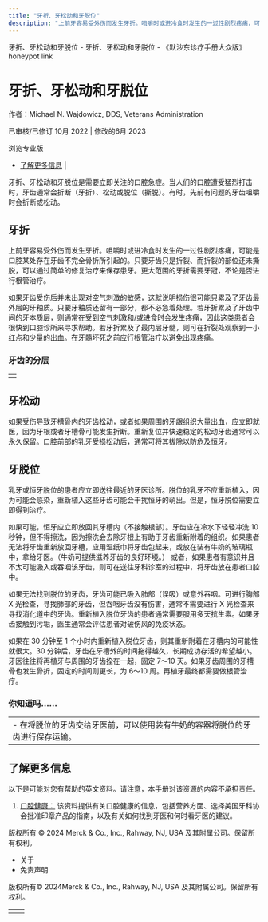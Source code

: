 ```yaml
---
title: "牙折、牙松动和牙脱位"
description: "上前牙容易受外伤而发生牙折。咀嚼时或进冷食时发生的一过性剧烈疼痛，可能是口腔某处存在牙齿不完全骨折所引起的。只要牙齿只是折裂、而折裂的部位还未撕脱，可以通过简单的修复治疗来保存患牙。更大范围的牙折需要牙冠，不论是否进行根管治疗。"
---
```


﻿牙折、牙松动和牙脱位 \- 牙折、牙松动和牙脱位 \- 《默沙东诊疗手册大众版》 honeypot link

# 牙折、牙松动和牙脱位

作者：Michael N. Wajdowicz, DDS, Veterans Administration

已审核/已修订 10月 2022 \| 修改的6月 2023

浏览专业版

- [了解更多信息](#了解更多信息_v50499631_zh) \|

牙折、牙松动和牙脱位是需要立即关注的口腔急症。当人们的口腔遭受猛烈打击时，牙齿通常会折断（牙折）、松动或脱位（撕脱）。有时，先前有问题的牙齿咀嚼时会折断或松动。

## 牙折

上前牙容易受外伤而发生牙折。咀嚼时或进冷食时发生的一过性剧烈疼痛，可能是口腔某处存在牙齿不完全骨折所引起的。只要牙齿只是折裂、而折裂的部位还未撕脱，可以通过简单的修复治疗来保存患牙。更大范围的牙折需要牙冠，不论是否进行根管治疗。

如果牙齿受伤后并未出现对空气刺激的敏感，这就说明损伤很可能只累及了牙齿最外层的牙釉质。只要牙釉质还留有一部分，都不必急着处理。若牙折累及了牙齿中间的牙本质层，则通常在受到空气刺激和/或进食时会发生疼痛，因此这类患者会很快到口腔诊所来寻求帮助。若牙折累及了最内层牙髓，则可在折裂处观察到一小红点和少量的出血。在牙髓坏死之前应行根管治疗以避免出现疼痛。

### 牙齿的分层

|     |
| --- |
|  |

## 牙松动

如果受伤导致牙槽骨内的牙齿松动，或者如果周围的牙龈组织大量出血，应立即就医，因为牙根或者牙槽骨可能发生折断。重新复位并快速稳定的松动牙齿通常可以永久保留。口腔前部的乳牙受损松动后，通常可将其拔除以防危及恒牙。

## 牙脱位

乳牙或恒牙脱位的患者应立即送往最近的牙医诊所。脱位的乳牙不应重新植入，因为可能会感染，重新植入这些牙齿可能会干扰恒牙的萌出。但是，恒牙脱位需要立即得到治疗。

如果可能，恒牙应立即放回其牙槽内（不接触根部）。牙齿应在冷水下轻轻冲洗 10 秒钟，但不得擦洗，因为擦洗会去除牙根上有助于牙齿重新附着的组织。如果患者无法将牙齿重新放回牙槽，应用湿纸巾将牙齿包起来，或放在装有牛奶的玻璃瓶中，拿给牙医。（牛奶可提供滋养牙齿的良好环境。） 或者，如果患者有意识并且不太可能吸入或吞咽该牙齿，则可在送往牙科诊室的过程中，将牙齿放在患者口腔中。

如果无法找到脱位的牙齿，牙齿可能已吸入肺部（误吸）或意外吞咽。可进行胸部 X 光检查，寻找肺部的牙齿，但吞咽牙齿没有伤害，通常不需要进行 X 光检查来寻找消化道中的牙齿。重新植入脱位牙齿的患者通常需要服用多天抗生素。如果牙齿接触到污垢，医生通常会评估患者对破伤风的免疫状态。

如果在 30 分钟至 1 个小时内重新植入脱位牙齿，则其重新附着在牙槽内的可能性就很大。30 分钟后，牙齿在牙槽外的时间拖得越久，长期成功存活的希望越小。牙医往往将再植牙与周围的牙齿拴在一起，固定 7～10 天。如果牙齿周围的牙槽骨也发生骨折，固定的时间则更长，为 6～10 周。再植牙最终都需要做根管治疗。

### 你知道吗……

|     |
| --- |
| - 在将脱位的牙齿交给牙医前，可以使用装有牛奶的容器将脱位的牙齿进行保存运输。 |

## 了解更多信息

以下是可能对您有帮助的英文资料。请注意，本手册对该资源的内容不承担责任。

1. [口腔健康：](http://www.mouthhealthy.org/en/az-topics/d/dental-emergencies) 该资料提供有关口腔健康的信息，包括营养方面、选择美国牙科协会批准印章产品的指南，以及有关如何找到牙医和何时看牙医的建议。




版权所有 © 2024
Merck & Co., Inc., Rahway, NJ, USA 及其附属公司。保留所有权利。

- 关于
- 免责声明

版权所有© 2024Merck & Co., Inc., Rahway, NJ, USA 及其附属公司。保留所有权利。

|     |     |
| --- | --- |
|  |  |